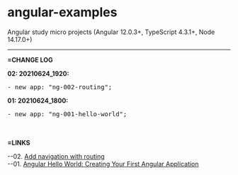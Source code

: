 # angular-examples
Angular study micro projects (Angular 12.0.3+, TypeScript 4.3.1+, Node 14.17.0+)
<br>
<hr/>

**=CHANGE LOG**<br>

**02: 20210624_1920:**
<pre>
- new app: "ng-002-routing";
</pre>

**01: 20210624_1800:**
<pre>
- new app: "ng-001-hello-world";
</pre>


<br><br>
**=LINKS**<br>

--02. [Add navigation with routing](https://angular.io/tutorial/toh-pt5) <br>
--01. [Angular Hello World: Creating Your First Angular Application](https://www.simplilearn.com/tutorials/angular-tutorial/angular-hello-world) <br>
